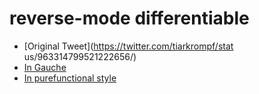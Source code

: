 # reverse-mode differentiable

- [Original Tweet](https://twitter.com/tiarkrompf/stat us/963314799521222656/)
- [In Gauche](https://gist.github.com/leque/b13bb921c98613237d493c815bb71d74)
- [In purefunctional style](https://gist.github.com/alexknvl/4412f775328ff25cbe29e63abb33393c)
